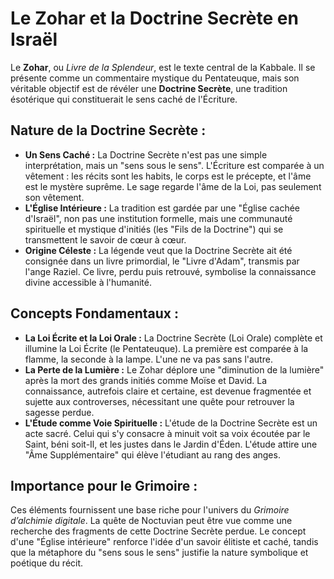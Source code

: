 # Le Zohar et la Doctrine Secrète en Israël

Le **Zohar**, ou *Livre de la Splendeur*, est le texte central de la Kabbale. Il se présente comme un commentaire mystique du Pentateuque, mais son véritable objectif est de révéler une **Doctrine Secrète**, une tradition ésotérique qui constituerait le sens caché de l'Écriture.

## Nature de la Doctrine Secrète :

*   **Un Sens Caché :** La Doctrine Secrète n'est pas une simple interprétation, mais un "sens sous le sens". L'Écriture est comparée à un vêtement : les récits sont les habits, le corps est le précepte, et l'âme est le mystère suprême. Le sage regarde l'âme de la Loi, pas seulement son vêtement.
*   **L'Église Intérieure :** La tradition est gardée par une "Église cachée d'Israël", non pas une institution formelle, mais une communauté spirituelle et mystique d'initiés (les "Fils de la Doctrine") qui se transmettent le savoir de cœur à cœur.
*   **Origine Céleste :** La légende veut que la Doctrine Secrète ait été consignée dans un livre primordial, le "Livre d'Adam", transmis par l'ange Raziel. Ce livre, perdu puis retrouvé, symbolise la connaissance divine accessible à l'humanité.

## Concepts Fondamentaux :

*   **La Loi Écrite et la Loi Orale :** La Doctrine Secrète (Loi Orale) complète et illumine la Loi Écrite (le Pentateuque). La première est comparée à la flamme, la seconde à la lampe. L'une ne va pas sans l'autre.
*   **La Perte de la Lumière :** Le Zohar déplore une "diminution de la lumière" après la mort des grands initiés comme Moïse et David. La connaissance, autrefois claire et certaine, est devenue fragmentée et sujette aux controverses, nécessitant une quête pour retrouver la sagesse perdue.
*   **L'Étude comme Voie Spirituelle :** L'étude de la Doctrine Secrète est un acte sacré. Celui qui s'y consacre à minuit voit sa voix écoutée par le Saint, béni soit-Il, et les justes dans le Jardin d'Éden. L'étude attire une "Âme Supplémentaire" qui élève l'étudiant au rang des anges.

## Importance pour le Grimoire :

Ces éléments fournissent une base riche pour l'univers du *Grimoire d’alchimie digitale*. La quête de Noctuvian peut être vue comme une recherche des fragments de cette Doctrine Secrète perdue. Le concept d'une "Église intérieure" renforce l'idée d'un savoir élitiste et caché, tandis que la métaphore du "sens sous le sens" justifie la nature symbolique et poétique du récit.